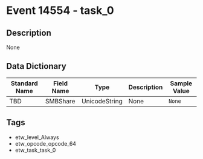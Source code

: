 # Event 14554 - task_0

## Description
None

## Data Dictionary
|Standard Name|Field Name|Type|Description|Sample Value|
|---|---|---|---|---|
|TBD|SMBShare|UnicodeString|None|`None`|

## Tags
* etw_level_Always
* etw_opcode_opcode_64
* etw_task_task_0